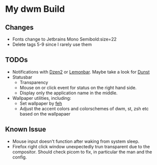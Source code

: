 # My dwm Build

## Changes
- Fonts change to Jetbrains Mono Semibold:size=22
- Delete tags 5-9 since I rarely use them

## TODOs
- Notifications with [Dzen2](https://wiki.archlinux.org/title/Dzen) or [Lemonbar](https://wiki.archlinux.org/title/Lemonbar). Maybe take a look for [Dunst](https://wiki.archlinux.org/title/Dunst)
- Statusbar
    - Transparency 
    - Mouse on or click event for status on the right hand side. 
    - Display only the application name in the middle. 
- Wallpaper utilities, including:
    - Set wallpaper by [feh](https://wiki.archlinux.org/title/Feh)
    - Adjust the accent colors and colorschemes of dwm, st, zsh etc based on the wallpapaer 

## Known Issue
- Mouse input doesn't function after waking from system sleep.
- Firefox right click window unexpectedly trun transparent due to the compositor. Should check picom to fix, in particular the man and the config.
